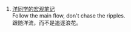 ---
---

1. [洋同学的宏观笔记](https://ocmacro.com/calendar)  
Follow the main flow, don't chase the ripples.  
跟随洋流，而不是追逐浪花。
